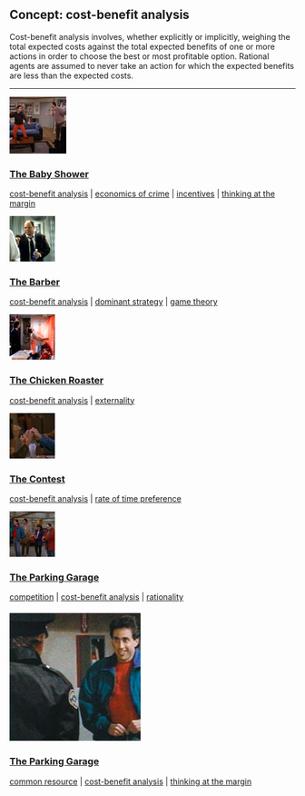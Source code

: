 ## Concept: cost-benefit analysis

Cost-benefit analysis involves, whether explicitly or implicitly, weighing the total expected costs against the total expected benefits of one or more actions in order to choose the best or most profitable option. Rational agents are assumed to never take an action for which the expected benefits are less than the expected costs.

<hr>
<div class="clip-listing">
<img src="media/icons/baby_shower.jpg" alt="The Baby Shower icon">

### [The Baby Shower](../clip/7/)

[cost-benefit analysis](/concept/cost-benefit-analysis/) | [economics of crime](/concept/economics-of-crime/) | [incentives](/concept/incentives/) | [thinking at the margin](/concept/thinking-at-the-margin/)
</div>

<div class="clip-listing">
<img src="media/icons/barber_clip2.jpg" alt="The Barber icon">

### [The Barber](../clip/45/)

[cost-benefit analysis](/concept/cost-benefit-analysis/) | [dominant strategy](/concept/dominant-strategy/) | [game theory](/concept/game-theory/)
</div>

<div class="clip-listing">
<img src="media/icons/chicken_roaster.jpg" alt="The Chicken Roaster icon">

### [The Chicken Roaster](../clip/84/)

[cost-benefit analysis](/concept/cost-benefit-analysis/) | [externality](/concept/externality/)
</div>

<div class="clip-listing">
<img src="media/icons/contest.jpg" alt="The Contest icon">

### [The Contest](../clip/34/)

[cost-benefit analysis](/concept/cost-benefit-analysis/) | [rate of time preference](/concept/rate-of-time-preference/)
</div>

<div class="clip-listing">
<img src="media/icons/parking_garage.jpg" alt="The Parking Garage icon">

### [The Parking Garage](../clip/19/)

[competition](/concept/competition_1/) | [cost-benefit analysis](/concept/cost-benefit-analysis/) | [rationality](/concept/rationality/)
</div>

<div class="clip-listing">
<img src="media/icons/5_The_Parking_Garage.jpg" alt="The Parking Garage icon">

### [The Parking Garage](../clip/95/)

[common resource](/concept/common-resource/) | [cost-benefit analysis](/concept/cost-benefit-analysis/) | [thinking at the margin](/concept/thinking-at-the-margin/)
</div>


